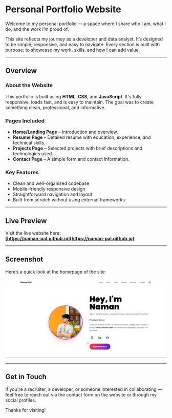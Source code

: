# Personal Portfolio Website

Welcome to my personal portfolio — a space where I share who I am, what I do, and the work I’m proud of.

This site reflects my journey as a developer and data analyst. It’s designed to be simple, responsive, and easy to navigate. Every section is built with purpose: to showcase my work, skills, and how I can add value.

---

## Overview

### About the Website
This portfolio is built using **HTML**, **CSS**, and **JavaScript**. It's fully responsive, loads fast, and is easy to maintain. The goal was to create something clean, professional, and informative.

### Pages Included
- **Home/Landing Page** – Introduction and overview.
- **Resume Page** – Detailed resume with education, experience, and technical skills.
- **Projects Page** – Selected projects with brief descriptions and technologies used.
- **Contact Page** – A simple form and contact information.

### Key Features
- Clean and well-organized codebase
- Mobile-friendly responsive design
- Straightforward navigation and layout
- Built from scratch without using external frameworks

---

## Live Preview

Visit the live website here:  
**[https://naman-pal.github.io](https://naman-pal.github.io)**

---

## Screenshot

Here’s a quick look at the homepage of the site:

![Portfolio Screenshot](./screenshot.png)


---

## Get in Touch

If you're a recruiter, a developer, or someone interested in collaborating — feel free to reach out via the contact form on the website or through my social profiles.

Thanks for visiting!
